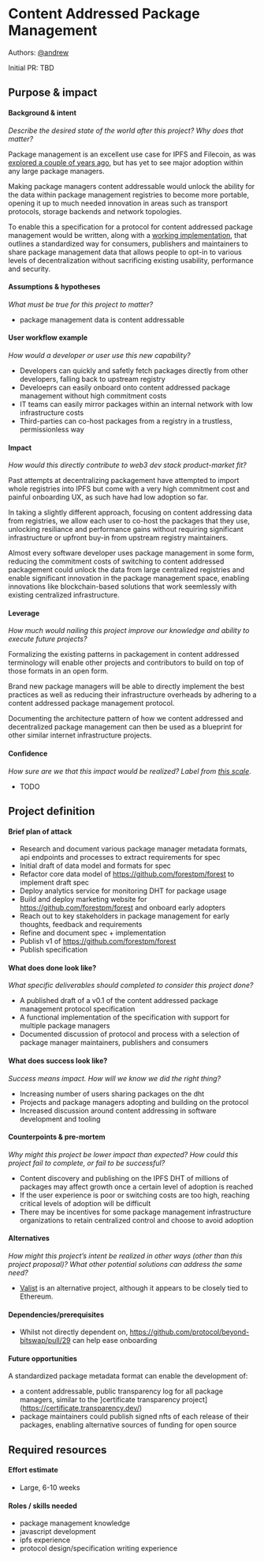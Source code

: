 # Content Addressed Package Management

Authors: [@andrew](https://github.com/andrew)

Initial PR: TBD <!-- Reference the PR first proposing this document. Oooh, self-reference! -->

<!--
This template is for a proposal/brief/pitch for a significant project to be undertaken by a Web3 Dev project team.
The goal of project proposals is to help us decide which work to take on, which things are more valuable than other things.
-->
<!--
A proposal should contain enough detail for others to understand how this project contributes to our team’s mission of product-market fit
for our unified stack of protocols, what is included in scope of the project, where to get started if a project team were to take this on,
and any other information relevant for prioritizing this project against others.
It does not need to describe the work in much detail. Most technical design and planning would take place after a proposal is adopted.
Good project scope aims for ~3-5 engineers for 1-3 months (though feel free to suggest larger-scoped projects anyway).
Projects do not include regular day-to-day maintenance and improvement work, e.g. on testing, tooling, validation, code clarity, refactors for future capability, etc.
-->
<!--
For ease of discussion in PRs, consider breaking lines after every sentence or long phrase.
-->

## Purpose &amp; impact
#### Background &amp; intent
_Describe the desired state of the world after this project? Why does that matter?_
<!--
Outline the status quo, including any relevant context on the problem you’re seeing that this project should solve. Wherever possible, include pains or problems that you’ve seen users experience to help motivate why solving this problem works towards top-line objectives.
-->

Package management is an excellent use case for IPFS and Filecoin, as was [explored a couple of years ago](https://github.com/ipfs-inactive/package-managers),
but has yet to see major adoption within any large package managers.

Making package managers content addressable would unlock the ability for the data within package management registries to become more portable,
opening it up to much needed innovation in areas such as transport protocols, storage backends and network topologies.

To enable this a specification for a protocol for content addressed package management would be written, along with a [working implementation](https://github.com/forestpm/forest), that outlines a standardized way for consumers, publishers and maintainers to share package management data that allows people to opt-in to various levels of decentralization without sacrificing existing usability, performance and security.

#### Assumptions &amp; hypotheses
_What must be true for this project to matter?_
<!--(bullet list)-->
* package management data is content addressable

#### User workflow example
_How would a developer or user use this new capability?_
<!--(short paragraph)-->
* Developers can quickly and safetly fetch packages directly from other developers, falling back to upstream registry
* Develoeprs can easily onboard onto content addressed package management without high commitment costs
* IT teams can easily mirror packages within an internal network with low infrastructure costs
* Third-parties can co-host packages from a registry in a trustless, permissionless way

#### Impact
_How would this directly contribute to web3 dev stack product-market fit?_

<!--
Explain how this addresses known challenges or opportunities.
What awesome potential impact/outcomes/results will we see if we nail this project?
-->

Past attempts at decentralizing packagement have attempted to import whole registries into IPFS but come with a very high commitment cost and painful onboarding UX, as such have had low adoption so far.

In taking a slightly different approach, focusing on content addressing data from registries, we allow each user to co-host the packages that they use, unlocking resiliance and performance gains without requiring significant infrastructure or upfront buy-in from upstream registry maintainers.

Almost every software developer uses package management in some form, reducing the commitment costs of switching to content addressed packagement could unlock the data from large centralized registries and enable significant innovation in the package management space, enabling innovations like blockchain-based solutions that work seemlessly with existing centralized infrastructure.


#### Leverage
_How much would nailing this project improve our knowledge and ability to execute future projects?_

<!--
Explain the opportunity or leverage point for our subsequent velocity/impact (e.g. by speeding up development, enabling more contributors, etc)
-->
Formalizing the existing patterns in packagement in content addressed terminology will enable other projects and contributors to build on top of those formats in an open form.

Brand new package managers will be able to directly implement the best practices as well as reducing their infrastructure overheads by adhering to a content addressed package management protocol.

Documenting the architecture pattern of how we content addressed and decentralized package management can then be used as a blueprint for other similar internet infrastructure projects.

#### Confidence
_How sure are we that this impact would be realized? Label from [this scale](https://medium.com/@nimay/inside-product-introduction-to-feature-priority-using-ice-impact-confidence-ease-and-gist-5180434e5b15)_.

<!--Explain why this rating-->
- TODO

## Project definition
#### Brief plan of attack

<!--Briefly describe the milestones/steps/work needed for this project-->

- Research and document various package manager metadata formats, api endpoints and processes to extract requirements for spec
- Initial draft of data model and formats for spec
- Refactor core data model of https://github.com/forestpm/forest to implement draft spec
- Deploy analytics service for monitoring DHT for package usage
- Build and deploy marketing website for https://github.com/forestpm/forest and onboard early adopters
- Reach out to key stakeholders in package management for early thoughts, feedback and requirements
- Refine and document spec + implementation
- Publish v1 of https://github.com/forestpm/forest
- Publish specification

#### What does done look like?
_What specific deliverables should completed to consider this project done?_

- A published draft of a v0.1 of the content addressed package management protocol specification
- A functional implementation of the specification with support for multiple package managers
- Documented discussion of protocol and process with a selection of package manager maintainers, publishers and consumers

####  What does success look like?
_Success means impact. How will we know we did the right thing?_

<!--
Provide success criteria. These might include particular metrics, desired changes in the types of bug reports being filed, desired changes in qualitative user feedback (measured via surveys, etc), etc.
-->
- Increasing number of users sharing packages on the dht
- Projects and package managers adopting and building on the protocol
- Increased discussion around content addressing in software development and tooling

#### Counterpoints &amp; pre-mortem
_Why might this project be lower impact than expected? How could this project fail to complete, or fail to be successful?_

- Content discovery and publishing on the IPFS DHT of millions of packages may affect growth once a certain level of adoption is reached
- If the user experience is poor or switching costs are too high, reaching critical levels of adoption will be difficult
- There may be incentives for some package management infrastructure organizations to retain centralized control and choose to avoid adoption

#### Alternatives
_How might this project’s intent be realized in other ways (other than this project proposal)? What other potential solutions can address the same need?_

- [Valist](https://github.com/valist-io/valist) is an alternative project, although it appears to be closely tied to Ethereum.

#### Dependencies/prerequisites
<!--List any other projects that are dependencies/prerequisites for this project that is being pitched.-->

- Whilst not directly dependent on, https://github.com/protocol/beyond-bitswap/pull/29 can help ease onboarding 

#### Future opportunities
<!--What future projects/opportunities could this project enable?-->
A standardized package metadata format can enable the development of:
- a content addressable, public transparency log for all package managers, similar to the ]certificate transparency project](https://certificate.transparency.dev/)
- package maintainers could publish signed nfts of each release of their packages, enabling alternative sources of funding for open source

## Required resources

#### Effort estimate
<!--T-shirt size rating of the size of the project. If the project might require external collaborators/teams, please note in the roles/skills section below).
For a team of 3-5 people with the appropriate skills:
- Small, 1-2 weeks
- Medium, 3-5 weeks
- Large, 6-10 weeks
- XLarge, >10 weeks
Describe any choices and uncertainty in this scope estimate. (E.g. Uncertainty in the scope until design work is complete, low uncertainty in execution thereafter.)
-->

- Large, 6-10 weeks

#### Roles / skills needed
<!--Describe the knowledge/skill-sets and team that are needed for this project (e.g. PM, docs, protocol or library expertise, design expertise, etc.). If this project could be externalized to the community or a team outside PL's direct employment, please note that here.-->

- package management knowledge
- javascript development
- ipfs experience
- protocol design/specification writing experience
